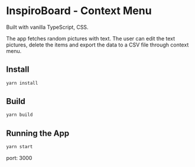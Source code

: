 # InspiroBoard - Context Menu

Built with vanilla TypeScript, CSS.

The app fetches random pictures with text. The user can edit the text pictures, delete the items and export the data to a CSV file through context menu.

## Install

```bash
yarn install
```

## Build

```bash
yarn build
```

## Running the App

```bash
yarn start
```

port: 3000
